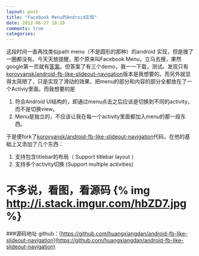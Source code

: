 ```yaml
---
layout: post
title: "Facebook Menu的Android实现"
date: 2012-06-27 18:20
comments: true
categories: 
---
```

这段时间一直再找类似path menu（不是圆形的那种）的android 实现，但是搜了一圈都没有。今天天放提醒，那个原来叫Facebook Menu，立马去搜，果然google第一页就有[答案](http://stackoverflow.com/questions/8657894/android-facebook-style-slide)。但答案了有三个demo，我一一下载，测试。发现只有[korovyansk/android-fb-like-slideout-navigation](https://github.com/korovyansk/android-fb-like-slideout-navigation)版本是我想要的。而另外就显得太简陋了，只是实现了滑动的效果，把menu的部分和内容的部分全都放在了一个Activiy里面。而我想要的是

1. 符合Android UI结构的，即通过menu点击之后应该是切换到不同的activity，而不是切换view。
2. Menu是独立的，不应该让我在每一个activity里面都加入menu的那一段东西。

于是便fork了[korovyansk/android-fb-like-slideout-navigation](https://github.com/korovyansk/android-fb-like-slideout-navigation)代码，在他的基础上又添加了几个东西：
1. 支持包含titlebar的布局（ Support titlebar layout ）
2. 支持多个activity切换 (Support multiple activities)

不多说，看图，看源码
{% img http://i.stack.imgur.com/hbZD7.jpg %}
===
###源码地址
github：[https://github.com/huangxiangdan/android-fb-like-slideout-navigation](https://github.com/huangxiangdan/android-fb-like-slideout-navigation)